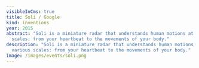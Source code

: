 ```yaml
---
visibleInCms: true
title: Soli / Google
kind: inventions
year: 2015
abstract: "Soli is a miniature radar that understands human motions at various
  scales: from your heartbeat to the movements of your body."
description: "Soli is a miniature radar that understands human motions at
  various scales: from your heartbeat to the movements of your body."
image: /images/events/soli.png
---
```


